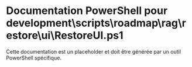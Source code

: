 # Documentation PowerShell pour development\scripts\roadmap\rag\restore\ui\RestoreUI.ps1

Cette documentation est un placeholder et doit être générée par un outil PowerShell spécifique.
